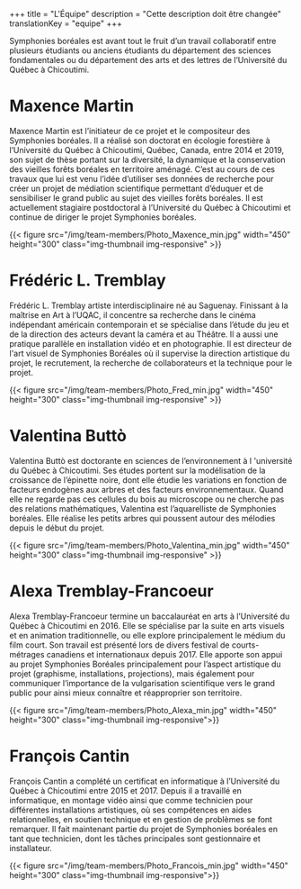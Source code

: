 +++
title = "L'Équipe"
description =  "Cette description doit être changée"
translationKey = "equipe"
+++


Symphonies boréales est avant tout le fruit d’un travail collaboratif entre plusieurs étudiants ou anciens étudiants du département des sciences fondamentales ou du département des arts et des lettres de l’Université du Québec à Chicoutimi. 



# Maxence Martin

Maxence Martin est l’initiateur de ce projet et le compositeur des Symphonies boréales. Il a réalisé son doctorat en écologie forestière à l’Université du Québec à Chicoutimi, Québec, Canada, entre 2014 et 2019, son sujet de thèse portant sur la diversité, la dynamique et la conservation des vieilles forêts boréales en territoire aménagé.
C’est au cours de ces travaux que lui est venu l’idée d’utiliser ses données de recherche pour créer un projet de médiation scientifique permettant d’éduquer et de sensibiliser le grand public au sujet des vieilles forêts boréales.
Il est actuellement stagiaire postdoctoral à l’Université du Québec à Chicoutimi et continue de diriger le projet Symphonies boréales.


{{< figure src="/img/team-members/Photo_Maxence_min.jpg" width="450" height="300" class="img-thumbnail img-responsive" >}}

# Frédéric L. Tremblay

Frédéric L. Tremblay artiste interdisciplinaire né au Saguenay. Finissant à la maîtrise en Art à l’UQAC, il concentre sa recherche dans le cinéma indépendant américain contemporain et se spécialise dans l’étude du jeu et de la direction des acteurs devant la caméra et au Théâtre. Il a aussi une pratique parallèle en installation vidéo et en photographie. Il est directeur de l'art visuel de Symphonies Boréales où il supervise la direction artistique du projet, le recrutement, la recherche de collaborateurs et la technique pour le projet.


{{< figure src="/img/team-members/Photo_Fred_min.jpg" width="450" height="300" class="img-thumbnail img-responsive" >}}



# Valentina Buttò

Valentina Buttò est doctorante en sciences de l’environnement à l 'université du Québec à Chicoutimi. Ses études portent sur la modélisation de la croissance de l’épinette noire, dont elle étudie les variations en fonction de facteurs endogènes aux arbres et des facteurs environnementaux. Quand elle ne regarde pas ces cellules du bois au microscope ou ne cherche pas des relations mathématiques, Valentina est l’aquarelliste de Symphonies boréales. Elle réalise les petits arbres qui poussent autour des mélodies depuis le début du projet.


{{< figure src="/img/team-members/Photo_Valentina_min.jpg" width="450" height="300" class="img-thumbnail img-responsive" >}}


# Alexa Tremblay-Francoeur

Alexa Tremblay-Francoeur termine un baccalauréat en arts à l’Université du Québec à Chicoutimi en 2016. Elle se spécialise par la suite en arts visuels et en animation traditionnelle, ou elle explore principalement le médium du film court. Son travail est présenté lors de divers festival de courts-métrages canadiens et internationaux depuis 2017. 
Elle apporte son appui au projet Symphonies Boréales principalement pour l’aspect artistique du projet (graphisme, installations, projections), mais également pour communiquer l’importance de la vulgarisation scientifique vers le grand public pour ainsi mieux connaître et réapproprier son territoire.

{{< figure src="/img/team-members/Photo_Alexa_min.jpg" width="450" height="300" class="img-thumbnail img-responsive">}}

# François Cantin

François Cantin a complété un certificat en informatique à l’Université du Québec à Chicoutimi entre 2015 et 2017. Depuis il a travaillé en informatique, en montage vidéo ainsi que comme technicien pour différentes installations artistiques, où ses compétences en aides relationnelles, en soutien technique et en gestion de problèmes se font remarquer. Il fait maintenant partie du projet de Symphonies boréales en tant que technicien, dont les tâches principales sont gestionnaire et installateur.

{{< figure src="/img/team-members/Photo_Francois_min.jpg" width="450" height="300" class="img-thumbnail img-responsive">}}



